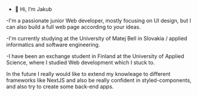 - 👋 Hi, I’m Jakub


-I'm a passionate junior Web developer, mostly focusing on UI design, but I can also build a full web page according to your ideas.

-I'm currently studying at the University of Matej Bell in Slovakia / applied informatics and software engineering.

-I have been an exchange student in Finland at the University of Applied Science, where I studied Web development which I stuck to.

In the future I really would like to extend my knowleage to different frameworks like NextJS and also be really confident in styled-components,
and also try to create some back-end apps.

<!---
Asajco/Asajco is a ✨ special ✨ repository because its `README.md` (this file) appears on your GitHub profile.
You can click the Preview link to take a look at your changes.
--->
